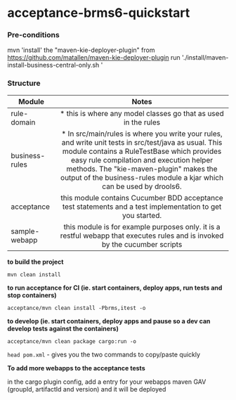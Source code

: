 acceptance-brms6-quickstart
===========================

### Pre-conditions
mvn 'install' the "maven-kie-deployer-plugin" from https://github.com/matallen/maven-kie-deployer-plugin
run './install/maven-install-business-central-only.sh <your downloaded distro from the Red Hat Portal>'


### Structure
| Module         | Notes         |
| -------------  |:-------------:|
| rule-domain    | * this is where any model classes go that as used in the rules |
| business-rules | * In src/main/rules is where you write your rules, and write unit tests in src/test/java as usual. This module contains a RuleTestBase which provides easy rule compilation and execution helper methods. The "kie-maven-plugin" makes the output of the business-rules module a kjar which can be used by drools6. |
| acceptance     | this module contains Cucumber BDD acceptance test statements and a test implementation to get you started. |
| sample-webapp  | this module is for example purposes only. it is a restful webapp that executes rules and is invoked by the cucumber scripts |


**to build the project**

```mvn clean install```

**to run acceptance for CI (ie. start containers, deploy apps, run tests and stop containers)**

```acceptance/mvn clean install -Pbrms,itest -o```

**to develop (ie. start containers, deploy apps and pause so a dev can develop tests against the containers)**

```acceptance/mvn clean package cargo:run -o```

`head pom.xml` - gives you the two commands to copy/paste quickly


**To add more webapps to the acceptance tests**

in the cargo plugin config, add a <deployable> entry for your webapps maven GAV (groupId, artifactId and version) and it will be deployed


